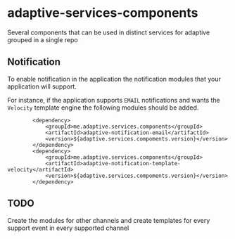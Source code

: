 # adaptive-services-components
Several components that can be used in distinct services for adaptive grouped in a single repo

## Notification ##

To enable notification in the application the notification modules that your application will support.

For instance, if the application supports `EMAIL` notifications and wants the `Velocity` template engine the following modules should be added.

```
 		<dependency>
            <groupId>me.adaptive.services.components</groupId>
            <artifactId>adaptive-notification-email</artifactId>
            <version>${adaptive.services.compoments.version}</version>
        </dependency>
        <dependency>
            <groupId>me.adaptive.services.components</groupId>
            <artifactId>adaptive-notification-template-velocity</artifactId>
            <version>${adaptive.services.compoments.version}</version>
        </dependency>
```


## TODO ##

Create the modules for other channels and create templates for every support event in every supported channel